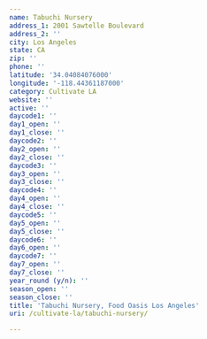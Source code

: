 ```yaml
---
name: Tabuchi Nursery
address_1: 2001 Sawtelle Boulevard
address_2: ''
city: Los Angeles
state: CA
zip: ''
phone: ''
latitude: '34.04084076000'
longitude: '-118.44361187000'
category: Cultivate LA
website: ''
active: ''
daycode1: ''
day1_open: ''
day1_close: ''
daycode2: ''
day2_open: ''
day2_close: ''
daycode3: ''
day3_open: ''
day3_close: ''
daycode4: ''
day4_open: ''
day4_close: ''
daycode5: ''
day5_open: ''
day5_close: ''
daycode6: ''
day6_open: ''
daycode7: ''
day7_open: ''
day7_close: ''
year_round (y/n): ''
season_open: ''
season_close: ''
title: 'Tabuchi Nursery, Food Oasis Los Angeles'
uri: /cultivate-la/tabuchi-nursery/

---
```

